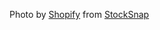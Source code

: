 Photo by <a href="https://stocksnap.io/author/56793">Shopify</a> from <a href="https://stocksnap.io">StockSnap</a>